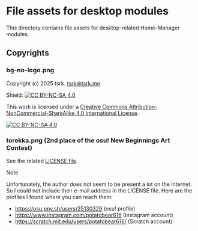 # File assets for desktop modules

This directory contains file assets for desktop-related Home-Manager modules.

## Copyrights

### bg-no-logo.png

Copyright (c) 2025 tsrk. <tsrk@tsrk.me>

Shield: [![CC BY-NC-SA 4.0][cc-by-nc-sa-shield]][cc-by-nc-sa]

This work is licensed under a
[Creative Commons Attribution-NonCommercial-ShareAlike 4.0 International License][cc-by-nc-sa].

[![CC BY-NC-SA 4.0][cc-by-nc-sa-image]][cc-by-nc-sa]

[cc-by-nc-sa]: http://creativecommons.org/licenses/by-nc-sa/4.0/
[cc-by-nc-sa-image]: https://licensebuttons.net/l/by-nc-sa/4.0/88x31.png
[cc-by-nc-sa-shield]: https://img.shields.io/badge/License-CC%20BY--NC--SA%204.0-lightgrey.svg

### torekka.png (2nd place of the osu! New Beginnings Art Contest)

See the related [LICENSE file](./torekka.png.LICENSE).

> [!NOTE]
> Unfortunately, the author does not seem to be present a lot on the internet.
> So I could not include their e-mail address in the LICENSE file.
> Here are the profiles I found where you can reach them:
> - https://osu.ppy.sh/users/25130329 (osu! profile)
> - https://www.instagram.com/potatobear616 (Instagram account)
> - https://scratch.mit.edu/users/potatobear616/ (Scratch account)

